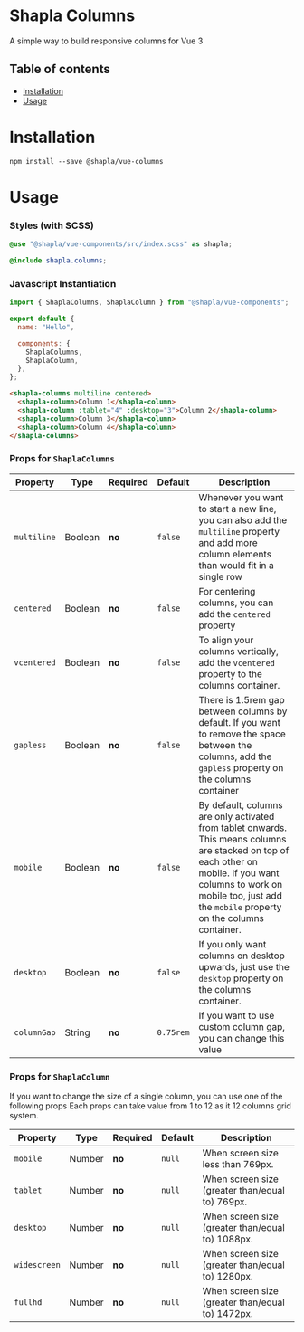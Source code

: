 # Shapla Columns

A simple way to build responsive columns for Vue 3

## Table of contents

- [Installation](#installation)
- [Usage](#usage)

# Installation

```
npm install --save @shapla/vue-columns
```

# Usage

### Styles (with SCSS)

```scss
@use "@shapla/vue-components/src/index.scss" as shapla;

@include shapla.columns;
```

### Javascript Instantiation

```js
import { ShaplaColumns, ShaplaColumn } from "@shapla/vue-components";

export default {
  name: "Hello",

  components: {
    ShaplaColumns,
    ShaplaColumn,
  },
};
```

```html
<shapla-columns multiline centered>
  <shapla-column>Column 1</shapla-column>
  <shapla-column :tablet="4" :desktop="3">Column 2</shapla-column>
  <shapla-column>Column 3</shapla-column>
  <shapla-column>Column 4</shapla-column>
</shapla-columns>
```

### Props for `ShaplaColumns`

| Property    | Type    | Required | Default   | Description                                                                                                                                                                                                                    |
| ----------- | ------- | -------- | --------- | ------------------------------------------------------------------------------------------------------------------------------------------------------------------------------------------------------------------------------ |
| `multiline` | Boolean | **no**   | `false`   | Whenever you want to start a new line, you can also add the `multiline` property and add more column elements than would fit in a single row                                                                                   |
| `centered`  | Boolean | **no**   | `false`   | For centering columns, you can add the `centered` property                                                                                                                                                                     |
| `vcentered` | Boolean | **no**   | `false`   | To align your columns vertically, add the `vcentered` property to the columns container.                                                                                                                                       |
| `gapless`   | Boolean | **no**   | `false`   | There is 1.5rem gap between columns by default. If you want to remove the space between the columns, add the `gapless` property on the columns container                                                                       |
| `mobile`    | Boolean | **no**   | `false`   | By default, columns are only activated from tablet onwards. This means columns are stacked on top of each other on mobile. If you want columns to work on mobile too, just add the `mobile` property on the columns container. |
| `desktop`   | Boolean | **no**   | `false`   | If you only want columns on desktop upwards, just use the `desktop` property on the columns container.                                                                                                                         |
| `columnGap` | String  | **no**   | `0.75rem` | If you want to use custom column gap, you can change this value                                                                                                                                                                |

### Props for `ShaplaColumn`

If you want to change the size of a single column, you can use one of the following props
Each props can take value from 1 to 12 as it 12 columns grid system.

| Property     | Type   | Required | Default | Description                                      |
| ------------ | ------ | -------- | ------- | ------------------------------------------------ |
| `mobile`     | Number | **no**   | `null`  | When screen size less than 769px.                |
| `tablet`     | Number | **no**   | `null`  | When screen size (greater than/equal to) 769px.  |
| `desktop`    | Number | **no**   | `null`  | When screen size (greater than/equal to) 1088px. |
| `widescreen` | Number | **no**   | `null`  | When screen size (greater than/equal to) 1280px. |
| `fullhd`     | Number | **no**   | `null`  | When screen size (greater than/equal to) 1472px. |
